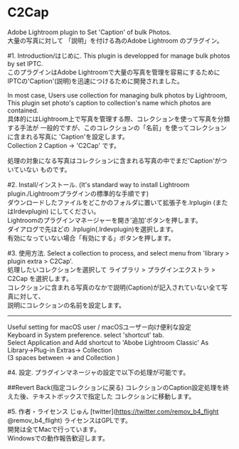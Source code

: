 C2Cap
=====

Adobe Lightroom plugin to Set 'Caption' of bulk Photos.  
大量の写真に対して 「説明」を付ける為のAdobe Lightroom のプラグイン。  

#1. Introduction/はじめに.
This plugin is developped for manage bulk photos by set IPTC.  
このプラグインはAdobe Lightroomで大量の写真を管理を容易にするために
IPTCの'Caption'(説明)を迅速につけるために開発されました。

In most case, Users use collection for managing bulk photos by Lightroom,
This plugin set photo's caption to collection's name which photos are contained.   
具体的にはLightroom上で写真を管理する際、コレクションを使って写真を分類する手法が
一般的ですが、このコレクションの「名前」を使ってコレクションに含まれる写真に
'Caption'を設定します。  
Collection 2 Caption -> 'C2Cap' です。

処理の対象になる写真はコレクションに含まれる写真の中でまだ'Caption'がついていない
ものです。

#2. Install/インストール. 
(It's standard way to install Lightroom plugin./Lightroomプラグインの標準的な手順です)  
ダウンロードしたファイルをどこかのフォルダに置いて拡張子を.lrplugin (またはlrdevplugin)
にしてください。  
Lightroomのプラグインマネージャーを開き'追加'ボタンを押します。  
ダイアログで先ほどの .lrplugin(.lrdevplugin)を選択します。  
有効になっていない場合「有効にする」ボタンを押します。

#3. 使用方法. 
Select a collection to process, and select menu from 'library > plugin extra > C2Cap'.  
処理したいコレクションを選択して ライブラリ > プラグインエクストラ > C2Cap を選択します。  
コレクションに含まれる写真のなかで説明(Caption)が記入されていない全て写真に対して、  
説明にコレクションの名前を設定します。
***
Useful setting for macOS user / macOSユーザー向け便利な設定  
Keyboard in System preference. select 'shortcut' tab.  
Select Application and Add shortcut to 'Abobe Lightroom Classic' As  
Library->Plug-in Extras->   Collection  
(3 spaces between -> and Collection )  

#4. 設定. 
プラグインマネージャの設定で以下の処理が可能です。

##Revert Back(指定コレクションに戻る)
コレクションのCaption設定処理を終えた後、テキストボックスで指定した
コレクションに移動します。

#5. 作者・ライセンス
じゅん [twitter](https://twitter.com/remov_b4_flight @remov_b4_flight)
ライセンスはGPLです。  
開発は全てMacで行っています。  
Windowsでの動作報告歓迎します。
